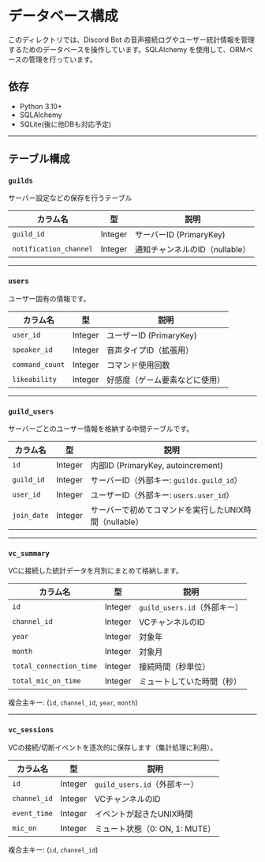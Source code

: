 # データベース構成

このディレクトリでは、Discord Bot の音声接続ログやユーザー統計情報を管理するためのデータベースを操作しています。SQLAlchemy を使用して、ORMベースの管理を行っています。

## 依存

- Python 3.10+
- SQLAlchemy
- SQLite(後に他DBも対応予定)

---

## テーブル構成

### `guilds`

サーバー設定などの保存を行うテーブル

| カラム名              | 型       | 説明                             |
|----------------------|----------|----------------------------------|
| `guild_id`           | Integer  | サーバーID (PrimaryKey)         |
| `notification_channel` | Integer | 通知チャンネルのID（nullable） |

---

### `users`

ユーザー固有の情報です。

| カラム名         | 型       | 説明                           |
|------------------|----------|--------------------------------|
| `user_id`        | Integer  | ユーザーID (PrimaryKey)       |
| `speaker_id`     | Integer  | 音声タイプID（拡張用）        |
| `command_count`  | Integer  | コマンド使用回数              |
| `likeability`    | Integer  | 好感度（ゲーム要素などに使用）|

---

### `guild_users`

サーバーごとのユーザー情報を格納する中間テーブルです。

| カラム名   | 型       | 説明                                       |
|------------|----------|--------------------------------------------|
| `id`       | Integer  | 内部ID (PrimaryKey, autoincrement)         |
| `guild_id` | Integer  | サーバーID（外部キー: `guilds.guild_id`） |
| `user_id`  | Integer  | ユーザーID（外部キー: `users.user_id`）   |
| `join_date`| Integer  | サーバーで初めてコマンドを実行したUNIX時間（nullable）    |

---

### `vc_summary`

VCに接続した統計データを月別にまとめて格納します。

| カラム名               | 型       | 説明                           |
|------------------------|----------|--------------------------------|
| `id`                   | Integer  | `guild_users.id`（外部キー）  |
| `channel_id`           | Integer  | VCチャンネルのID               |
| `year`                 | Integer  | 対象年                         |
| `month`                | Integer  | 対象月                         |
| `total_connection_time` | Integer | 接続時間（秒単位）            |
| `total_mic_on_time`    | Integer | ミュートしていた時間（秒）  |

複合主キー: (`id`, `channel_id`, `year`, `month`)

---

### `vc_sessions`

VCの接続/切断イベントを逐次的に保存します（集計処理に利用）。

| カラム名     | 型       | 説明                           |
|--------------|----------|--------------------------------|
| `id`         | Integer  | `guild_users.id`（外部キー）  |
| `channel_id` | Integer  | VCチャンネルのID               |
| `event_time` | Integer  | イベントが起きたUNIX時間       |
| `mic_on`     | Integer  | ミュート状態（0: ON, 1: MUTE）|

複合主キー: (`id`, `channel_id`)
